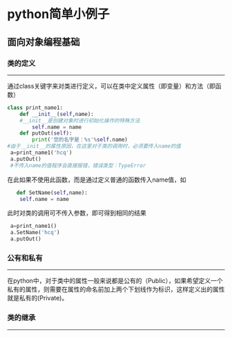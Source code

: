 # python简单小例子
## 面向对象编程基础
### 类的定义
***
通过class关键字来对类进行定义，可以在类中定义属性（即变量）和方法（即函数）
```python
class print_name1:
	def __init__(self,name):
	#__init__是创建对象时进行初始化操作的特殊方法
		self.name = name
	def putOut(self):
		print('您的名字是：%s'%self.name)
#由于__init__的属性原因，在这里对于类的调用时，必须要传入name的值
 a=print_name1('hcq')
 a.putOut()
 #不传入name的值程序会直接报错，错误类型：TypeError
 ```
 在此如果不使用此函数，而是通过定义普通的函数传入name值，如
 ```python
	def SetName(self,name):
	 self.name = name
```
此时对类的调用可不传入参数，即可得到相同的结果
```python
 a=print_name1()
 a.SetName('hcq')
 a.putOut()
 ```
 ### 公有和私有
***
在python中，对于类中的属性一般来说都是公有的（Public），如果希望定义一个私有的属性，则需要在属性的命名前加上两个下划线作为标识，这样定义出的属性就是私有的(Private)。

### 类的继承
***
 
